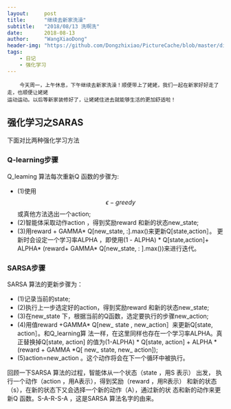 ```yaml
---
layout:     post
title:      "继续去新家洗澡"
subtitle:   "2018/08/13 洗啊洗"
date:       2018-08-13
author:     "WangXiaoDong"
header-img: "https://github.com/Dongzhixiao/PictureCache/blob/master/diaryPic/20180813.jpg?raw=true"
tags:
    - 日记
    - 强化学习
---
```



```
    今天周一，上午休息，下午继续去新家洗澡！顺便带上了姥姥，我们一起在新家好好走了走，也顺便让姥姥
运动运动。以后等新家装修好了，让姥姥住进去就能够生活的更加舒适啦！
```

## 强化学习之SARAS

下面对比两种强化学习方法

### Q-learning步骤

Q_leaming 算法每次重新Q 函数的步骤为: 
- (1)使用$$\epsilon-greedy$$或真他方法选出一个action; 
- (2)智能体采取动作action ，得到奖励reward 和新的状态new_state; 
- (3)用reward + GAMMA* Q[new_state, :].max()来更新Q[state,action］。
更新时会设定一个学习率ALPHA ，即使用(1 - ALPHA) * Q[state,action]+ 
ALPHA* (reward+ GAMMA* Q[new_state, : ].max())来进行迭代。

### SARSA步骤

SARSA 算法的更新步骤为：
- (1)记录当前的state; 
- (2)执行上一步选定好的action，得到奖励reward 和新的状态new_state; 
- (3)在new_state 下，根据当前的Q函数，选定要执行的步骤new_action; 
- (4)用值reward +GAMMA* Q[new_ state , new_action］来更新Q[state, action］。和Q_learning算
法一样，在这里同样也存在一个学习率ALPHA。真正替换掉Q[state, action]
的值为(1-ALPHA) * Q[state, action] + ALPHA * (reward + GAMMA *Q[ new_ state, new_ action]); 
- (5)action=new_action 。这个动作将会在下一个循环中被执行。

回顾一下SARSA 算法的过程，智能体从一个状态（state ，用S 表示）
出发， 执行一个动作（action ，用A表示），得到奖励（reward ，用R表示）
和新的状态（s），在新的状态下又会选择一个新的动作（A），通过新的状
态和新的动作来更新Q 函数。S-A-R-S-A ，这是SARSA 算法名字的由来。






